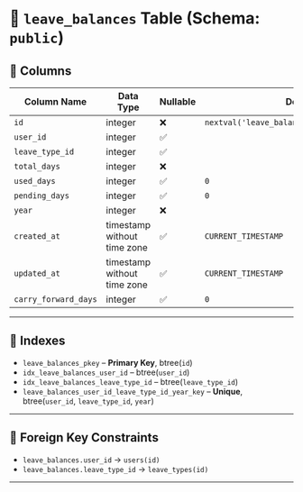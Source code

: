 # 🧾 `leave_balances` Table (Schema: `public`)

## 📑 Columns

| Column Name           | Data Type                 | Nullable | Default                                   |
|-----------------------|---------------------------|----------|-------------------------------------------|
| `id`                  | integer                   | ❌       | `nextval('leave_balances_id_seq'::regclass)` |
| `user_id`             | integer                   | ✅       |                                           |
| `leave_type_id`       | integer                   | ✅       |                                           |
| `total_days`          | integer                   | ❌       |                                           |
| `used_days`           | integer                   | ✅       | `0`                                       |
| `pending_days`        | integer                   | ✅       | `0`                                       |
| `year`                | integer                   | ❌       |                                           |
| `created_at`          | timestamp without time zone | ✅     | `CURRENT_TIMESTAMP`                       |
| `updated_at`          | timestamp without time zone | ✅     | `CURRENT_TIMESTAMP`                       |
| `carry_forward_days`  | integer                   | ✅       | `0`                                       |

---

## 🔑 Indexes

- `leave_balances_pkey` – **Primary Key**, btree(`id`)
- `idx_leave_balances_user_id` – btree(`user_id`)
- `idx_leave_balances_leave_type_id` – btree(`leave_type_id`)
- `leave_balances_user_id_leave_type_id_year_key` – **Unique**, btree(`user_id`, `leave_type_id`, `year`)

---

## 🔗 Foreign Key Constraints

- `leave_balances.user_id` → `users(id)`
- `leave_balances.leave_type_id` → `leave_types(id)`

---